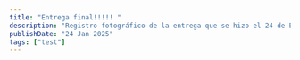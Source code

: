 ```yaml
---
title: "Entrega final!!!!! "
description: "Registro fotográfico de la entrega que se hizo el 24 de Enero"
publishDate: "24 Jan 2025"
tags: ["test"]
---
```


